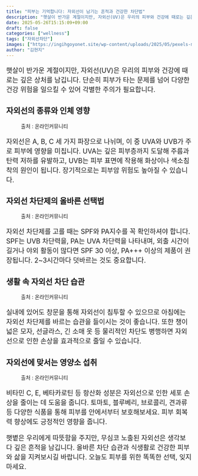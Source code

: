 ```yaml
---
title: "피부는 기억합니다: 자외선이 남기는 흔적과 건강한 차단법"
description: "햇살이 반가운 계절이지만, 자외선(UV)은 우리의 피부와 건강에 때로는 깊은 상처를 남깁니다. 단순히 피부가 타는 문제를 넘어 다양한 건강 위험을 일으킬 수 있어 각별한 주의가 필요합니다."
date: 2025-05-26T15:15:09+09:00
draft: false
categories: ["wellness"]
tags: ["자외선차단"]
images: ["https://ingihgoyonet.site/wp-content/uploads/2025/05/pexels-munkhbayar-dambajav-176526124-11122241-1024x576.jpg", "https://ingihgoyonet.site/wp-content/uploads/2025/05/pexels-kampus-8925983-1024x684.jpg", "https://ingihgoyonet.site/wp-content/uploads/2025/05/pexels-lucasandrade-18165667-683x1024.jpg", "https://ingihgoyonet.site/wp-content/uploads/2025/05/pexels-sana-i-yi-gelir-1504253-13330117-819x1024.jpg"]
author: "김현지"
---
```


<p style="font-size:18px">햇살이 반가운 계절이지만, 자외선(UV)은 우리의 피부와 건강에 때로는 깊은 상처를 남깁니다. 단순히 피부가 타는 문제를 넘어 다양한 건강 위험을 일으킬 수 있어 각별한 주의가 필요합니다.</p> <h2 >자외선의 종류와 인체 영향</h2> <figure ><img src="https://ingihgoyonet.site/wp-content/uploads/2025/05/pexels-munkhbayar-dambajav-176526124-11122241-1024x576.jpg" alt="" style="aspect-ratio:16/9;object-fit:cover"/><figcaption >출처 : 온라인커뮤니티</figcaption></figure> <p style="font-size:18px">자외선은 A, B, C 세 가지 파장으로 나뉘며, 이 중 UVA와 UVB가 주로 피부에 영향을 미칩니다. UVA는 깊은 피부층까지 도달해 주름과 탄력 저하를 유발하고, UVB는 피부 표면에 작용해 화상이나 색소침착의 원인이 됩니다. 장기적으로는 피부암 위험도 높아질 수 있습니다.</p> <h2 >자외선 차단제의 올바른 선택법</h2> <figure ><img src="https://ingihgoyonet.site/wp-content/uploads/2025/05/pexels-kampus-8925983-1024x684.jpg" alt="" style="aspect-ratio:16/9;object-fit:cover"/><figcaption >출처 : 온라인커뮤니티</figcaption></figure> <p style="font-size:18px">자외선 차단제를 고를 때는 SPF와 PA지수를 꼭 확인하셔야 합니다. SPF는 UVB 차단력을, PA는 UVA 차단력을 나타내며, 외출 시간이 길거나 야외 활동이 많다면 SPF 30 이상, PA+++ 이상의 제품이 권장됩니다. 2~3시간마다 덧바르는 것도 중요합니다.</p> <h2 >생활 속 자외선 차단 습관</h2> <figure ><img src="https://ingihgoyonet.site/wp-content/uploads/2025/05/pexels-lucasandrade-18165667-683x1024.jpg" alt="" style="aspect-ratio:16/9;object-fit:cover"/><figcaption >출처 : 온라인커뮤니티</figcaption></figure> <p style="font-size:18px">실내에 있어도 창문을 통해 자외선이 침투할 수 있으므로 아침에는 자외선 차단제를 바르는 습관을 들이시는 것이 좋습니다. 또한 챙이 넓은 모자, 선글라스, 긴 소매 옷 등 물리적인 차단도 병행하면 자외선으로 인한 손상을 효과적으로 줄일 수 있습니다.</p> <h2 >자외선에 맞서는 영양소 섭취</h2> <figure ><img src="https://ingihgoyonet.site/wp-content/uploads/2025/05/pexels-sana-i-yi-gelir-1504253-13330117-819x1024.jpg" alt="" style="aspect-ratio:16/9;object-fit:cover"/><figcaption >출처 : 온라인커뮤니티</figcaption></figure> <p style="font-size:18px">비타민 C, E, 베타카로틴 등 항산화 성분은 자외선으로 인한 세포 손상을 줄이는 데 도움을 줍니다. 토마토, 블루베리, 브로콜리, 견과류 등 다양한 식품을 통해 피부를 안에서부터 보호해보세요. 피부 회복력 향상에도 긍정적인 영향을 줍니다.</p> <p style="font-size:18px">햇볕은 우리에게 따뜻함을 주지만, 무심코 노출된 자외선은 생각보다 깊은 흔적을 남깁니다. 올바른 차단 습관과 식생활로 건강한 피부와 삶을 지켜보시길 바랍니다. 오늘도 피부를 위한 똑똑한 선택, 잊지 마세요.</p>